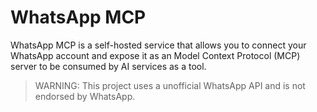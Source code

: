 # WhatsApp MCP

WhatsApp MCP is a self-hosted service that allows you to connect your WhatsApp account and expose it as an Model Context Protocol (MCP) server to be consumed by AI services as a tool.

> WARNING: This project uses a unofficial WhatsApp API and is not endorsed by WhatsApp.